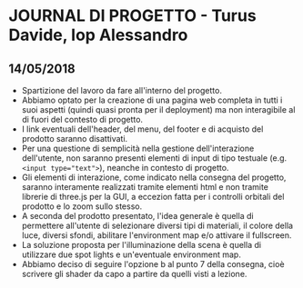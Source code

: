 # JOURNAL DI PROGETTO - Turus Davide, Iop Alessandro
## 14/05/2018
- Spartizione del lavoro da fare all'interno del progetto.
- Abbiamo optato per la creazione di una pagina web completa in tutti i suoi aspetti (quindi quasi pronta per il deployment) ma non interagibile al di fuori del contesto di progetto.
- I link eventuali dell'header, del menu, del footer e di acquisto del prodotto saranno disattivati.
- Per una questione di semplicità nella gestione dell'interazione dell'utente, non saranno presenti elementi di input di tipo testuale (e.g. `<input type="text">`), neanche in contesto di progetto.
- Gli elementi di interazione, come indicato nella consegna del progetto, saranno interamente realizzati tramite elementi html e non tramite librerie di three.js per la GUI, a eccezion fatta per i controlli orbitali del prodotto e lo zoom sullo stesso.
- A seconda del prodotto presentato, l'idea generale è quella di permettere all'utente di selezionare diversi tipi di materiali, il colore della luce, diversi sfondi, abilitare l'environment map e/o attivare il fullscreen.
- La soluzione proposta per l'illuminazione della scena è quella di utilizzare due spot lights e un'eventuale environment map.
- Abbiamo deciso di seguire l'opzione b al punto 7 della consegna, cioè scrivere gli shader da capo a partire da quelli visti a lezione.